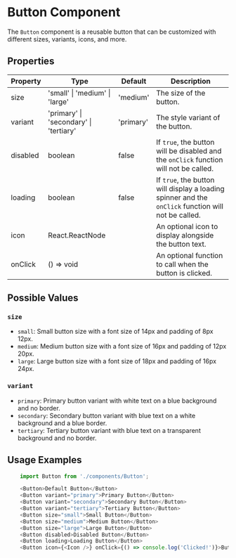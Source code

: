 # Button Component

The `Button` component is a reusable button that can be customized with different sizes, variants, icons, and more.

## Properties

| Property  | Type           | Default     | Description                                                             |
| --------- | -------------- | ----------- | ----------------------------------------------------------------------- |
| size      | 'small' \| 'medium' \| 'large' | 'medium'    | The size of the button.                                                  |
| variant   | 'primary' \| 'secondary' \| 'tertiary' | 'primary'   | The style variant of the button.                                          |
| disabled  | boolean        | false       | If `true`, the button will be disabled and the `onClick` function will not be called. |
| loading   | boolean        | false       | If `true`, the button will display a loading spinner and the `onClick` function will not be called. |
| icon      | React.ReactNode |             | An optional icon to display alongside the button text.                    |
| onClick   | () => void     |             | An optional function to call when the button is clicked.                  |

## Possible Values

### `size`

- `small`: Small button size with a font size of 14px and padding of 8px 12px.
- `medium`: Medium button size with a font size of 16px and padding of 12px 20px.
- `large`: Large button size with a font size of 18px and padding of 16px 24px.

### `variant`

- `primary`: Primary button variant with white text on a blue background and no border.
- `secondary`: Secondary button variant with blue text on a white background and a blue border.
- `tertiary`: Tertiary button variant with blue text on a transparent background and no border.

## Usage Examples

```typescript
    import Button from './components/Button';

    <Button>Default Button</Button>
    <Button variant="primary">Primary Button</Button>
    <Button variant="secondary">Secondary Button</Button>
    <Button variant="tertiary">Tertiary Button</Button>
    <Button size="small">Small Button</Button>
    <Button size="medium">Medium Button</Button>
    <Button size="large">Large Button</Button>
    <Button disabled>Disabled Button</Button>
    <Button loading>Loading Button</Button>
    <Button icon={<Icon />} onClick={() => console.log('Clicked!')}>Button with Icon</Button>
```